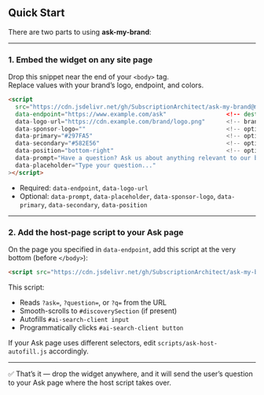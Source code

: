 
## Quick Start

There are two parts to using **ask-my-brand**:

---

### 1. Embed the widget on any site page

Drop this snippet near the end of your `<body>` tag.  
Replace values with your brand’s logo, endpoint, and colors.

```html
<script
  src="https://cdn.jsdelivr.net/gh/SubscriptionArchitect/ask-my-brand@main/dist/ask-my-brand.min.js"
  data-endpoint="https://www.example.com/ask"                 <!-- destination Ask page -->
  data-logo-url="https://cdn.example.com/brand/logo.png"      <!-- brand logo -->
  data-sponsor-logo=""                                        <!-- optional -->
  data-primary="#297FA5"                                      <!-- optional -->
  data-secondary="#582E56"                                    <!-- optional -->
  data-position="bottom-right"                                <!-- optional: bottom-right | bottom-left -->
  data-prompt="Have a question? Ask us about anything relevant to our brand."
  data-placeholder="Type your question..."
></script>
````

* Required: `data-endpoint`, `data-logo-url`
* Optional: `data-prompt`, `data-placeholder`, `data-sponsor-logo`, `data-primary`, `data-secondary`, `data-position`

---

### 2. Add the host-page script to your Ask page

On the page you specified in `data-endpoint`, add this script at the very bottom (before `</body>`):

```html
<script src="https://cdn.jsdelivr.net/gh/SubscriptionArchitect/ask-my-brand@main/scripts/ask-host-autofill.js"></script>
```

This script:

* Reads `?ask=`, `?question=`, or `?q=` from the URL
* Smooth-scrolls to `#discoverySection` (if present)
* Autofills `#ai-search-client input`
* Programmatically clicks `#ai-search-client button`

If your Ask page uses different selectors, edit `scripts/ask-host-autofill.js` accordingly.

---

✅ That’s it — drop the widget anywhere, and it will send the user’s question to your Ask page where the host script takes over.

```


